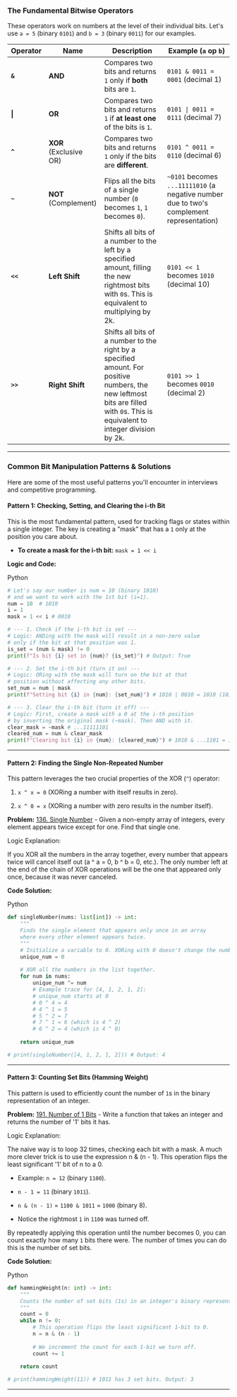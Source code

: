 ### The Fundamental Bitwise Operators

These operators work on numbers at the level of their individual bits. Let's use `a = 5` (binary `0101`) and `b = 3` (binary `0011`) for our examples.

| Operator | Name                   | Description                                                                                                                                                                     | Example (`a` op `b`)                                                                     |
| -------- | ---------------------- | ------------------------------------------------------------------------------------------------------------------------------------------------------------------------------- | ---------------------------------------------------------------------------------------- |
| **`&`**  | **AND**                | Compares two bits and returns `1` only if **both** bits are `1`.                                                                                                                | `0101 & 0011 = 0001` (decimal 1)                                                         |
| **\|**   | **OR**                 | Compares two bits and returns `1` if **at least one** of the bits is `1`.                                                                                                       | `0101 \| 0011 = 0111` (decimal 7)                                                        |
| **`^`**  | **XOR** (Exclusive OR) | Compares two bits and returns `1` only if the bits are **different**.                                                                                                           | `0101 ^ 0011 = 0110` (decimal 6)                                                         |
| **`~`**  | **NOT** (Complement)   | Flips all the bits of a single number (`0` becomes `1`, `1` becomes `0`).                                                                                                       | `~0101` becomes `...11111010` (a negative number due to two's complement representation) |
| **`<<`** | **Left Shift**         | Shifts all bits of a number to the left by a specified amount, filling the new rightmost bits with `0`s. This is equivalent to multiplying by 2k.                               | `0101 << 1` becomes `1010` (decimal 10)                                                  |
| **`>>`** | **Right Shift**        | Shifts all bits of a number to the right by a specified amount. For positive numbers, the new leftmost bits are filled with `0`s. This is equivalent to integer division by 2k. | `0101 >> 1` becomes `0010` (decimal 2)                                                   |

---

### Common Bit Manipulation Patterns & Solutions

Here are some of the most useful patterns you'll encounter in interviews and competitive programming.

#### Pattern 1: Checking, Setting, and Clearing the i-th Bit

This is the most fundamental pattern, used for tracking flags or states within a single integer. The key is creating a "mask" that has a `1` only at the position you care about.

- **To create a mask for the i-th bit:** `mask = 1 << i`
    

**Logic and Code:**

Python

```python
# Let's say our number is num = 10 (binary 1010)
# and we want to work with the 1st bit (i=1).
num = 10  # 1010
i = 1
mask = 1 << i # 0010

# --- 1. Check if the i-th bit is set ---
# Logic: ANDing with the mask will result in a non-zero value
# only if the bit at that position was 1.
is_set = (num & mask) != 0
print(f"Is bit {i} set in {num}? {is_set}") # Output: True

# --- 2. Set the i-th bit (turn it on) ---
# Logic: ORing with the mask will turn on the bit at that
# position without affecting any other bits.
set_num = num | mask
print(f"Setting bit {i} in {num}: {set_num}") # 1010 | 0010 = 1010 (10)

# --- 3. Clear the i-th bit (turn it off) ---
# Logic: First, create a mask with a 0 at the i-th position
# by inverting the original mask (~mask). Then AND with it.
clear_mask = ~mask # ...11111101
cleared_num = num & clear_mask
print(f"Clearing bit {i} in {num}: {cleared_num}") # 1010 & ...1101 = 1000 (8)
```

---

#### Pattern 2: Finding the Single Non-Repeated Number

This pattern leverages the two crucial properties of the XOR (`^`) operator:

1. `x ^ x = 0` (XORing a number with itself results in zero).
    
2. `x ^ 0 = x` (XORing a number with zero results in the number itself).
    

**Problem:** [136. Single Number](https://leetcode.com/problems/single-number/) - Given a non-empty array of integers, every element appears twice except for one. Find that single one.

Logic Explanation:

If you XOR all the numbers in the array together, every number that appears twice will cancel itself out (a ^ a = 0, b ^ b = 0, etc.). The only number left at the end of the chain of XOR operations will be the one that appeared only once, because it was never canceled.

**Code Solution:**

Python

```python
def singleNumber(nums: list[int]) -> int:
    """
    Finds the single element that appears only once in an array
    where every other element appears twice.
    """
    # Initialize a variable to 0. XORing with 0 doesn't change the number.
    unique_num = 0
    
    # XOR all the numbers in the list together.
    for num in nums:
        unique_num ^= num
        # Example trace for [4, 1, 2, 1, 2]:
        # unique_num starts at 0
        # 0 ^ 4 = 4
        # 4 ^ 1 = 5
        # 5 ^ 2 = 7
        # 7 ^ 1 = 6 (which is 4 ^ 2)
        # 6 ^ 2 = 4 (which is 4 ^ 0)
    
    return unique_num

# print(singleNumber([4, 1, 2, 1, 2])) # Output: 4
```

---

#### Pattern 3: Counting Set Bits (Hamming Weight)

This pattern is used to efficiently count the number of `1`s in the binary representation of an integer.

**Problem:** [191. Number of 1 Bits](https://leetcode.com/problems/number-of-1-bits/) - Write a function that takes an integer and returns the number of '1' bits it has.

Logic Explanation:

The naive way is to loop 32 times, checking each bit with a mask. A much more clever trick is to use the expression n & (n - 1). This operation flips the least significant '1' bit of n to a 0.

- Example: `n = 12` (binary `1100`).
    
- `n - 1 = 11` (binary `1011`).
    
- `n & (n - 1)` = `1100 & 1011` = `1000` (binary 8).
    
- Notice the rightmost `1` in `1100` was turned off.
    

By repeatedly applying this operation until the number becomes 0, you can count exactly how many `1` bits there were. The number of times you can do this is the number of set bits.

**Code Solution:**

Python

```python
def hammingWeight(n: int) -> int:
    """
    Counts the number of set bits (1s) in an integer's binary representation.
    """
    count = 0
    while n != 0:
        # This operation flips the least significant 1-bit to 0.
        n = n & (n - 1)
        
        # We increment the count for each 1-bit we turn off.
        count += 1
        
    return count

# print(hammingWeight(11)) # 1011 has 3 set bits. Output: 3
```
---
